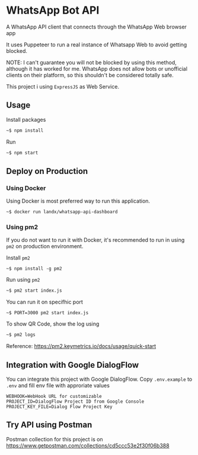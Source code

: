 # WhatsApp Bot API
A WhatsApp API client that connects through the WhatsApp Web browser app

It uses Puppeteer to run a real instance of Whatsapp Web to avoid getting blocked.

NOTE: I can't guarantee you will not be blocked by using this method, although it has worked for me. WhatsApp does not allow bots or unofficial clients on their platform, so this shouldn't be considered totally safe.

This project i using `ExpressJS` as Web Service.

## Usage

Install packages

```bash
~$ npm install
```

Run
```bash
~$ npm start
```

## Deploy on Production


### Using Docker

Using Docker is most preferred way to run this application.

```bash
~$ docker run landx/whatsapp-api-dashboard
```

### Using pm2

If you do not want to run it with Docker, it's recommended to run in using `pm2` on production environment.

Install `pm2`

```
~$ npm install -g pm2
```

Run using `pm2`

```bash
~$ pm2 start index.js
```

You can run it on specifhic port

```bas
~$ PORT=3000 pm2 start index.js
```

To show QR Code, show the log using

```bash
~$ pm2 logs
```

Reference: https://pm2.keymetrics.io/docs/usage/quick-start

## Integration with Google DialogFlow

You can integrate this project with Google DialogFlow. Copy `.env.example` to `.env` and fill env file with approriate values

```properties
WEBHOOK=WebHook URL for customizable 
PROJECT_ID=DialogFlow Project ID from Google Console
PROJECT_KEY_FILE=Dialog Flow Project Key
```


## Try API using Postman

Postman collection for this project is on https://www.getpostman.com/collections/cd5ccc53e2f30f06b388